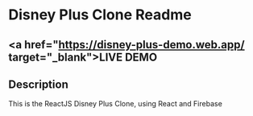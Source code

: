 # Disney Plus Clone Readme

## <a href="https://disney-plus-demo.web.app/ target="\_blank">LIVE DEMO</a>

## Description

This is the ReactJS Disney Plus Clone, using React and Firebase
